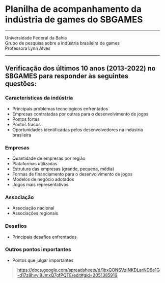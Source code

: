 # Planilha de acompanhamento da indústria de games do SBGAMES
---

Universidade Federal da Bahia  
Grupo de pesquisa sobre a indústria brasileira de games  
Professora Lynn Alves

---

## Verificação dos últimos 10 anos (2013-2022) no SBGAMES para responder às seguintes questões:

### Características da indústria
- Principais problemas tecnológicos enfrentados
- Empresas contratadas por outras para o desenvolvimento de jogos
- Pontos fortes
- Pontos fracos
- Oportunidades identificadas pelos desenvolvedores na indústria brasileira

### Empresas
- Quantidade de empresas por região
- Plataformas utilizadas
- Estrutura das empresas (grande, pequena, média)
- Formas de financiamento para o desenvolvimento de jogos
- Modelos de negócio adotados
- Jogos mais representativos

### Associação
- Associação nacional
- Associações regionais

### Desafios
- Principais desafios enfrentados

### Outros pontos importantes
- Pontos que julgar importantes

> https://docs.google.com/spreadsheets/d/1bxQONSVzINKDLarND6e1G-d17z8hvyi8JmxQ7gfPQTE/edit#gid=2051385916
